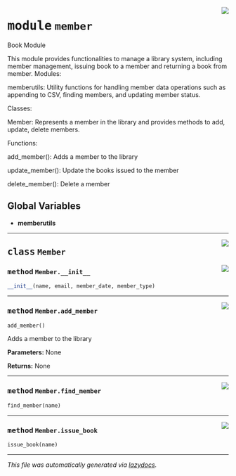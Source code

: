 <!-- markdownlint-disable -->

<a href="./python/src/member.py#L0"><img align="right" style="float:right;" src="https://img.shields.io/badge/-source-cccccc?style=flat-square"></a>

# <kbd>module</kbd> `member`
Book Module 

This module provides functionalities to manage a library system, including member management, issuing book to a member and returning a book from member. Modules: 

 memberutils:   Utility functions for handling member data operations such as appending to CSV, finding members, and updating member status. 

Classes: 

 Member:   Represents a member in the library and provides methods to add, update, delete members. 

Functions: 

 add_member():  Adds a member to the library  

 update_member():  Update the books issued to the member 

 delete_member():  Delete a member 

**Global Variables**
---------------
- **memberutils**


---

<a href="./python/src/member.py#L30"><img align="right" style="float:right;" src="https://img.shields.io/badge/-source-cccccc?style=flat-square"></a>

## <kbd>class</kbd> `Member`




<a href="./python/src/member.py#L31"><img align="right" style="float:right;" src="https://img.shields.io/badge/-source-cccccc?style=flat-square"></a>

### <kbd>method</kbd> `Member.__init__`

```python
__init__(name, email, member_date, member_type)
```








---

<a href="./python/src/member.py#L38"><img align="right" style="float:right;" src="https://img.shields.io/badge/-source-cccccc?style=flat-square"></a>

### <kbd>method</kbd> `Member.add_member`

```python
add_member()
```

Adds a member to the library 



**Parameters:**
  None 



**Returns:**
  None 

---

<a href="./python/src/member.py#L59"><img align="right" style="float:right;" src="https://img.shields.io/badge/-source-cccccc?style=flat-square"></a>

### <kbd>method</kbd> `Member.find_member`

```python
find_member(name)
```





---

<a href="./python/src/member.py#L56"><img align="right" style="float:right;" src="https://img.shields.io/badge/-source-cccccc?style=flat-square"></a>

### <kbd>method</kbd> `Member.issue_book`

```python
issue_book(name)
```








---

_This file was automatically generated via [lazydocs](https://github.com/ml-tooling/lazydocs)._
